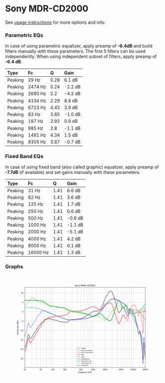 # Sony MDR-CD2000
See [usage instructions](https://github.com/jaakkopasanen/AutoEq#usage) for more options and info.

### Parametric EQs
In case of using parametric equalizer, apply preamp of **-6.4dB** and build filters manually
with these parameters. The first 5 filters can be used independently.
When using independent subset of filters, apply preamp of **-6.4 dB**.

| Type    | Fc      |    Q | Gain    |
|:--------|:--------|:-----|:--------|
| Peaking | 29 Hz   | 0.28 | 6.1 dB  |
| Peaking | 2474 Hz | 0.24 | -2.2 dB |
| Peaking | 2680 Hz | 2.2  | -4.2 dB |
| Peaking | 4334 Hz | 2.29 | 8.8 dB  |
| Peaking | 6723 Hz | 4.43 | 3.9 dB  |
| Peaking | 83 Hz   | 3.85 | -1.0 dB |
| Peaking | 187 Hz  | 2.92 | 0.9 dB  |
| Peaking | 985 Hz  | 2.8  | -1.1 dB |
| Peaking | 1481 Hz | 4.34 | 1.5 dB  |
| Peaking | 9305 Hz | 3.87 | -0.7 dB |

### Fixed Band EQs
In case of using fixed band (also called graphic) equalizer, apply preamp of **-7.7dB**
(if available) and set gains manually with these parameters.

| Type    | Fc       |    Q | Gain    |
|:--------|:---------|:-----|:--------|
| Peaking | 31 Hz    | 1.41 | 6.6 dB  |
| Peaking | 62 Hz    | 1.41 | 3.6 dB  |
| Peaking | 125 Hz   | 1.41 | 1.7 dB  |
| Peaking | 250 Hz   | 1.41 | 0.6 dB  |
| Peaking | 500 Hz   | 1.41 | -0.6 dB |
| Peaking | 1000 Hz  | 1.41 | -1.1 dB |
| Peaking | 2000 Hz  | 1.41 | -5.1 dB |
| Peaking | 4000 Hz  | 1.41 | 4.2 dB  |
| Peaking | 8000 Hz  | 1.41 | 0.1 dB  |
| Peaking | 16000 Hz | 1.41 | 1.3 dB  |

### Graphs
![](./Sony%20MDR-CD2000.png)